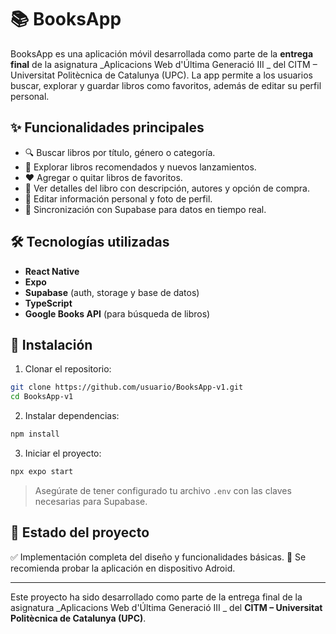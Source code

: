 # 📚 BooksApp

BooksApp es una aplicación móvil desarrollada como parte de la **entrega final** de la asignatura _Aplicacions Web d'Última Generació III _ del CITM – Universitat Politècnica de Catalunya (UPC). La app permite a los usuarios buscar, explorar y guardar libros como favoritos, además de editar su perfil personal.

## ✨ Funcionalidades principales

- 🔍 Buscar libros por título, género o categoría.
- 📖 Explorar libros recomendados y nuevos lanzamientos.
- ❤️ Agregar o quitar libros de favoritos.
- 🧾 Ver detalles del libro con descripción, autores y opción de compra.
- 👤 Editar información personal y foto de perfil.
- 🔄 Sincronización con Supabase para datos en tiempo real.

## 🛠️ Tecnologías utilizadas

- **React Native**
- **Expo**
- **Supabase** (auth, storage y base de datos)
- **TypeScript**
- **Google Books API** (para búsqueda de libros)

## 📲 Instalación

1. Clonar el repositorio:
```bash
git clone https://github.com/usuario/BooksApp-v1.git
cd BooksApp-v1
```

2. Instalar dependencias:
```bash
npm install
```

3. Iniciar el proyecto:
```bash
npx expo start
```

> Asegúrate de tener configurado tu archivo `.env` con las claves necesarias para Supabase.

## 🧪 Estado del proyecto
✅ Implementación completa del diseño y funcionalidades básicas.
🚧 Se recomienda probar la aplicación en dispositivo Adroid.


---

Este proyecto ha sido desarrollado como parte de la entrega final de la asignatura _Aplicacions Web d'Última Generació III _ del **CITM – Universitat Politècnica de Catalunya (UPC)**.
